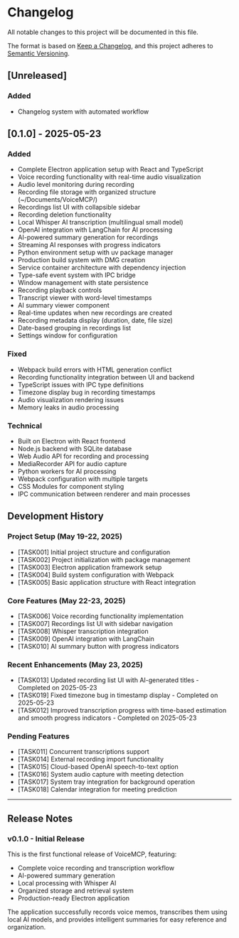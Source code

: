# Changelog

All notable changes to this project will be documented in this file.

The format is based on [Keep a Changelog](https://keepachangelog.com/en/1.0.0/),
and this project adheres to [Semantic Versioning](https://semver.org/spec/v2.0.0.html).

## [Unreleased]

### Added
- Changelog system with automated workflow

## [0.1.0] - 2025-05-23

### Added
- Complete Electron application setup with React and TypeScript
- Voice recording functionality with real-time audio visualization
- Audio level monitoring during recording
- Recording file storage with organized structure (~/Documents/VoiceMCP/)
- Recordings list UI with collapsible sidebar
- Recording deletion functionality
- Local Whisper AI transcription (multilingual small model)
- OpenAI integration with LangChain for AI processing
- AI-powered summary generation for recordings
- Streaming AI responses with progress indicators
- Python environment setup with uv package manager
- Production build system with DMG creation
- Service container architecture with dependency injection
- Type-safe event system with IPC bridge
- Window management with state persistence
- Recording playback controls
- Transcript viewer with word-level timestamps
- AI summary viewer component
- Real-time updates when new recordings are created
- Recording metadata display (duration, date, file size)
- Date-based grouping in recordings list
- Settings window for configuration

### Fixed
- Webpack build errors with HTML generation conflict
- Recording functionality integration between UI and backend
- TypeScript issues with IPC type definitions
- Timezone display bug in recording timestamps
- Audio visualization rendering issues
- Memory leaks in audio processing

### Technical
- Built on Electron with React frontend
- Node.js backend with SQLite database
- Web Audio API for recording and processing
- MediaRecorder API for audio capture
- Python workers for AI processing
- Webpack configuration with multiple targets
- CSS Modules for component styling
- IPC communication between renderer and main processes

## Development History

### Project Setup (May 19-22, 2025)
- [TASK001] Initial project structure and configuration
- [TASK002] Project initialization with package management
- [TASK003] Electron application framework setup
- [TASK004] Build system configuration with Webpack
- [TASK005] Basic application structure with React integration

### Core Features (May 22-23, 2025)
- [TASK006] Voice recording functionality implementation
- [TASK007] Recordings list UI with sidebar navigation
- [TASK008] Whisper transcription integration
- [TASK009] OpenAI integration with LangChain
- [TASK010] AI summary button with progress indicators

### Recent Enhancements (May 23, 2025)
- [TASK013] Updated recording list UI with AI-generated titles - Completed on 2025-05-23
- [TASK019] Fixed timezone bug in timestamp display - Completed on 2025-05-23  
- [TASK012] Improved transcription progress with time-based estimation and smooth progress indicators - Completed on 2025-05-23

### Pending Features
- [TASK011] Concurrent transcriptions support
- [TASK014] External recording import functionality
- [TASK015] Cloud-based OpenAI speech-to-text option
- [TASK016] System audio capture with meeting detection
- [TASK017] System tray integration for background operation
- [TASK018] Calendar integration for meeting prediction

---

## Release Notes

### v0.1.0 - Initial Release
This is the first functional release of VoiceMCP, featuring:
- Complete voice recording and transcription workflow
- AI-powered summary generation
- Local processing with Whisper AI
- Organized storage and retrieval system
- Production-ready Electron application

The application successfully records voice memos, transcribes them using local AI models, and provides intelligent summaries for easy reference and organization.

